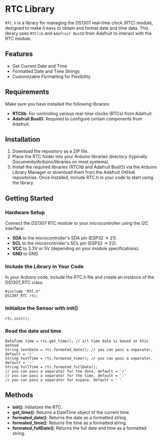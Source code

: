 # RTC Library
`RTC.h` is a library for managing the DS1307 real-time clock (RTC) module, designed to make it easy to obtain and format date and time data. This library uses `RTClib` and `Adafruit BusIO` from Adafruit to interact with the RTC module.

## Features
* Get Current Date and Time
* Formatted Date and Time Strings
* Customizable Formatting for Flexibility

## Requirements
Make sure you have installed the following libraries:

* **RTClib**: For controlling various real-time clocks (RTCs) from Adafruit.
* **Adafruit BusIO**: Required to configure certain components from Adafruit.

## Installation
1. Download the repository as a ZIP file.
2. Place the RTC folder into your Arduino libraries directory (typically Documents/Arduino/libraries on most systems).
3. Install the required libraries (RTClib and Adafruit BusIO) via the Arduino Library Manager or download them from the Adafruit GitHub repositories.
Once installed, include RTC.h in your code to start using the library.

## Getting Started
###  Hardware Setup
Connect the DS1307 RTC module to your microcontroller using the I2C interface:

* **SDA** to the microcontroller's SDA pin (ESP32 -> 21).
* **SCL** to the microcontroller's SCL pin (ESP32 -> 22).
* **VCC** to 3.3V or 5V (depending on your module specifications).
* **GND** to GND.

###  Include the Library in Your Code
In your Arduino code, include the RTC.h file and create an instance of the DS1307_RTC class.

```
#include "RTC.h"
DS1307_RTC rtc;
```

### Initialize the Sensor with init()
```
rtc.init();
```

### Read the date and time
```
DateTime time = rtc.get_time(); // all time data is based in this method
String textDate = rtc.formated_date(); // you can pass a separator, default = '/'
String textTime = rtc.formated_time(); // you can pass a separator, default = ':'
String fullTime = rtc.formated_fullDate(); 
// you can pass a separator for the date, default = '/'
// you can pass a separator for the time, default = ':'
// you can pass a separator for espace, default = ' '
```

## Methods
* **init()**: Initializes the RTC.
* **get_time()**: Returns a DateTime object of the current time.
* **formated_date()**: Returns the date as a formatted string.
* **formated_time()**: Returns the time as a formatted string.
* **formated_fullDate()**: Returns the full date and time as a formatted string.